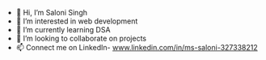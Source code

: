 - 👋 Hi, I’m Saloni Singh
- 👀 I’m interested in web development
- 🌱 I’m currently learning DSA 
- 💞️ I’m looking to collaborate on projects
- 📫 Connect me on LinkedIn- www.linkedin.com/in/ms-saloni-327338212

<!---
SaloniiSinghh/SaloniiSinghh is a ✨ special ✨ repository because its `README.md` (this file) appears on your GitHub profile.
You can click the Preview link to take a look at your changes.
--->
